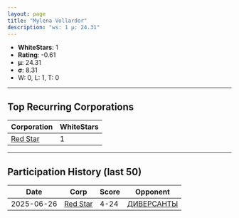 ```yaml
---
layout: page
title: "Mylena Vollardor"
description: "ws: 1 μ: 24.31"
---
```

- **WhiteStars**: 1
- **Rating**: -0.61
- **μ**: 24.31  
- **σ**: 8.31
- W: 0, L: 1, T: 0

---

## Top Recurring Corporations

| Corporation | WhiteStars |
| --- | --- |
| [Red Star](https://ws.tsl.rocks/corp/779114322d677f05c7451cf2323327bd6ff62ec9513ba922e38578b0813f3bad/) | 1 |

---

## Participation History (last 50)

| Date | Corp | Score | Opponent |
| --- | --- | --- | --- |
| 2025-06-26 | [Red Star](https://ws.tsl.rocks/corp/779114322d677f05c7451cf2323327bd6ff62ec9513ba922e38578b0813f3bad/) | 4-24 | [ДИВЕРСАНТЫ](https://ws.tsl.rocks/corp/888c6867d19667e4ed2d1c33723960d52d5f92fd8a93eb6ff380d218604939fb/) |
